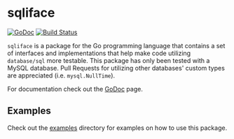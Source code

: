# sqliface

 [![GoDoc](https://godoc.org/github.com/NYTimes/sqliface?status.svg)](https://godoc.org/github.com/NYTimes/sqliface) [![Build Status](https://travis-ci.org/NYTimes/sqliface.svg?branch=master)](https://travis-ci.org/NYTimes/sqliface)

`sqliface` is a package for the Go programming language that contains a set of interfaces and implementations that help make code utilizing `database/sql` more testable. This package has only been tested with a MySQL database. Pull Requests for utilizing other databases' custom types are appreciated (i.e. `mysql.NullTime`).

For documentation check out the [GoDoc](https://godoc.org/github.com/NYtimes/sqliface) page. 

## Examples

Check out the [examples](examples/) directory for examples on how to use this package.

